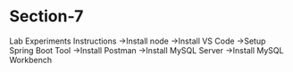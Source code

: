 # Section-7
Lab Experiments Instructions
->Install node
->Install VS Code
->Setup Spring Boot Tool
->Install Postman
->Install MySQL Server
->Install MySQL Workbench
